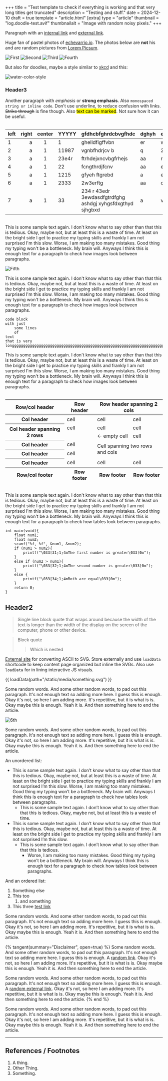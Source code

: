 +++
title = "Test template to check if everything is working and that very long titles get truncated"
description = "Testing and stuff."
date = 2024-12-10
draft = true
template = "article.html"
[extra]
type = "article"
thumbnail = "log.doodle-test.avif"
thumbnailalt = "Image with random noisy pixels."
+++

Paragraph with an [internal link](linkaddress) and [external link](https://foo.bar).

Huge fan of pastel photos of [echevarrio.io](https://www.echevarria.io/). The photos below are **not** his and are random pictures from [Lorem Picsum](https://picsum.photos/).

![First](https://picsum.photos/900/600)
![Second](https://picsum.photos/900/500)
![Third](https://picsum.photos/900/300)
![Fourth](https://picsum.photos/900/400)

But also for doodles, maybe a style similar to [xkcd](https://xkcd.com/) and this:

![water-color-style](https://d24ovhgu8s7341.cloudfront.net/uploads/editor/posts/3103/optimized_Screenshot%202024-05-17%20at%209.11.00%20AM.png)

### Header3

Another paragraph with *emphasis* or **strong emphasis**. Also `monospaced string or inline code`. Don't use underline, to reduce confusion with links. ~~Strike through~~ is fine though. Also <mark>text can be marked</mark>. Not sure how it can be useful.

<div style="overflow-x: auto; margin: 1rem 0;">

| left | right | center | YYYYY | gfdhcbfghrdcbvgfhdc | dghyh | ebhd |
|:-----|------:|:------:|-------|---------------------|-------|------|
|  1   |   a   |   1    |   1   | ghelldfigffvbn      | er    | ww   |
|  2   |   a   |   1    | 11987 | vgnbfhdrjcv b       | q     | 222  |
|  3   |   a   |   1    | 23e4r | ftrhdejxncvbgfrhejs | aa    | rd   |
| 4    |   a   |   1    |  22   | fcngthrdjfcnv       | aa    | edr  |
|  5   |   a   |   1    | 1215  | gfyeh ftgrebd       | a     | erf  |
|    6 |   a   |   1    | 2333  | 2w3erftg            | aa    | dfd  |
|7     |   a   |   1    |  33   | 234 r 43edr 3ewdasdfgtrdfghg ashdgj xyhgsfdxgthyd sjhgbxd | a | vfc |

</div>

This is some sample text again. I don't know what to say other than that this is tedious. Okay, maybe not, but at least this is a waste of time. At least on the bright side I get to practice my typing skills and frankly I am not surprised I'm this slow. Worse, I am making too many mistakes. Good thing my typing won't be a bottleneck. My brain will. Anyways I think this is enough text for a paragraph to check how images look between paragraphs.

![Fifth](https://picsum.photos/300/200)

This is some sample text again. I don't know what to say other than that this is tedious. Okay, maybe not, but at least this is a waste of time. At least on the bright side I get to practice my typing skills and frankly I am not surprised I'm this slow. Worse, I am making too many mistakes. Good thing my typing won't be a bottleneck. My brain will. Anyways I think this is enough text for a paragraph to check how images look between paragraphs.

```
code block
with just
    some lines
    of
text
that is very longggggggggggggggggggggggggggggggggggggggggggggggggggggggggggggggggggggggggggggggggggggggggggggg
```

This is some sample text again. I don't know what to say other than that this is tedious. Okay, maybe not, but at least this is a waste of time. At least on the bright side I get to practice my typing skills and frankly I am not surprised I'm this slow. Worse, I am making too many mistakes. Good thing my typing won't be a bottleneck. My brain will. Anyways I think this is enough text for a paragraph to check how images look between paragraphs.

<div style="overflow-x: auto; margin: 1rem 0;">
<table>
<thead>
    <tr><th>Row/col header</th> <th>Row header</th> <th colspan="2">Row header spanning 2 cols</th></tr>
</thead>
<tfoot>
    <tr><th>Row/col footer</th><th>Row footer</th><th>Row footer</th><th>Row footer</th></tr>
</tfoot>
<tbody>
    <tr><th>Col header</th><td>cell</td><td>cell</td><td>cell</td></tr>
    <tr><th rowspan="2">Col header spanning 2 rows</th><td>cell</td><td>cell</td><td>cell</td></tr>
    <tr><td></td><td> &lt;- empty cell</td><td>cell</td></tr>
    <tr><th>Col header</th><td>cell</td><td rowspan="2" colspan="2">Cell spanning two rows and cols</td></tr>
    <tr><th>Col header</th><td>cell</td></tr>
    <tr><th>Col header</th><td>cell</td><td>cell</td><td>cell</td></tr>
</tbody>
</table>
</div>

This is some sample text again. I don't know what to say other than that this is tedious. Okay, maybe not, but at least this is a waste of time. At least on the bright side I get to practice my typing skills and frankly I am not surprised I'm this slow. Worse, I am making too many mistakes. Good thing my typing won't be a bottleneck. My brain will. Anyways I think this is enough text for a paragraph to check how tables look between paragraphs.

```
int main(void){
    float num1;
    float num2;
    scanf("%f, %f", &num1, &num2);
    if (num1 > num2){
        printf("\033[31;1;4mThe first number is greater\033[0m");
    }
    else if (num2 > num1){
        printf("\033[32;1;4mThe second number is greater\033[0m");
    }
    else {
        printf("\033[34;1;4mBoth are equal\033[0m");
    }
    return 0;
}
```

## Header2

> Single line block quote that wraps around because the width of the text is longer than the width of the display on the screen of the computer, phone or other device.

> Block quote
> > Which is nested

[External site](https://ivanceras.github.io/svgbob-editor) for converting ASCII to SVG. Store externally and use `loadData` shortcode to keep content page organized but inline the SVGs. Also use `loadData` for in lining interactive JS visuals.

{{ loadData(path="/static/media/something.svg") }}

Some random words. And some other random words, to pad out this paragraph. It's not enough text so adding more here. I guess this is enough. Okay it's not, so here I am adding more. It's repetitive, but it is what is is. Okay maybe this is enough. Yeah it is. And then something here to end the article.

![6th](https://picsum.photos/800?grayscale)

Some random words. And some other random words, to pad out this paragraph. It's not enough text so adding more here. I guess this is enough. Okay it's not, so here I am adding more. It's repetitive, but it is what is is. Okay maybe this is enough. Yeah it is. And then something here to end the article.

An unordered list:

* This is some sample text again. I don’t know what to say other than that this is tedious. Okay, maybe not, but at least this is a waste of time. At least on the bright side I get to practice my typing skills and frankly I am not surprised I’m this slow. Worse, I am making too many mistakes. Good thing my typing won’t be a bottleneck. My brain will. Anyways I think this is enough text for a paragraph to check how tables look between paragraphs.
    * This is some sample text again. I don’t know what to say other than that this is tedious. Okay, maybe not, but at least this is a waste of time.
* This is some sample text again. I don’t know what to say other than that this is tedious. Okay, maybe not, but at least this is a waste of time. At least on the bright side I get to practice my typing skills and frankly I am not surprised I’m this slow.
    * This is some sample text again. I don’t know what to say other than that this is tedious.
        *  Worse, I am making too many mistakes. Good thing my typing won’t be a bottleneck. My brain will. Anyways I think this is enough text for a paragraph to check how tables look between paragraphs.

And an ordered list:

1. Something else
2. This too
    1. and something
3. This three [test link](/)

Some random words. And some other random words, to pad out this paragraph. It's not enough text so adding more here. I guess this is enough. Okay it's not, so here I am adding more. It's repetitive, but it is what is is. Okay maybe this is enough. Yeah it is. And then something here to end the article.

{% tangent(summary="Disclaimer", open=true) %}
Some random words. And some other random words, to pad out this paragraph. It's not enough text so adding more here. I guess this is enough. A [random link](link). Okay it's not, so here I am adding more. It's repetitive, but it is what is is. Okay maybe this is enough. Yeah it is. And then something here to end the article.

Some random words. And some other random words, to pad out this paragraph. It's not enough text so adding more here. I guess this is enough. A [random external link](https://foo.bar). Okay it's not, so here I am adding more. It's repetitive, but it is what is is. Okay maybe this is enough. Yeah it is. And then something here to end the article.
{% end %}

Some random words. And some other random words, to pad out this paragraph. It's not enough text so adding more here. I guess this is enough. Okay it's not, so here I am adding more. It's repetitive, but it is what is is. Okay maybe this is enough. Yeah it is. And then something here to end the article.

---

## References / Footnotes

1. A thing.
2. Other Thing.
3. Something.
